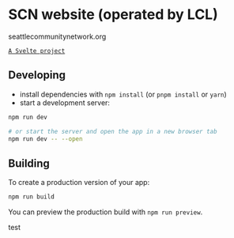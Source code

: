 # SCN website (operated by LCL)

seattlecommunitynetwork.org

[`A Svelte project`](https://github.com/sveltejs/cli)

## Developing

- install dependencies with `npm install` (or `pnpm install` or `yarn`)
- start a development server:

```bash
npm run dev

# or start the server and open the app in a new browser tab
npm run dev -- --open
```

## Building

To create a production version of your app:

```bash
npm run build
```

You can preview the production build with `npm run preview`.

test
